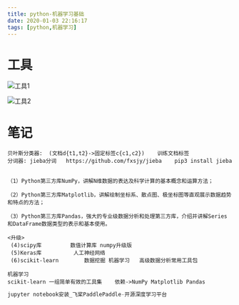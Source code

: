 ```yaml
---
title: python-机器学习基础
date: 2020-01-03 22:16:17
tags: [python,机器学习]
---
```


# 工具

![工具1](/img/2020-01-07/1.png)

![工具2](/img/2020-01-07/2.png)

# 笔记

```
贝叶斯分类器:  (文档d{t1,t2}->固定标签c{c1,c2})    训练文档标签 
分词器: jieba分词   https://github.com/fxsjy/jieba    pip3 install jieba
       

```

<!--more-->

```
（1）Python第三方库NumPy，讲解N维数据的表达及科学计算的基本概念和运算方法；

（2）Python第三方库Matplotlib，讲解绘制坐标系、散点图、极坐标图等直观展示数据趋势和特点的方法；

（3）Python第三方库Pandas，强大的专业级数据分析和处理第三方库，介绍并讲解Series和DataFrame数据类型的表示和基本使用。

<升级>
 (4)scipy库         数值计算库 numpy升级版
 (5)Keras库          人工神经网络
 (6)scikit-learn        数据挖掘 机器学习   高级数据分析常用工具包
```

```
机器学习
scikit-learn 一组简单有效的工具集    依赖->NumPy Matplotlib Pandas
```

```python
jupyter notebook安装_飞桨PaddlePaddle-开源深度学习平台
```



